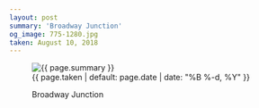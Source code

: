 ```yaml
---
layout: post
summary: 'Broadway Junction'
og_image: 775-1280.jpg
taken: August 10, 2018
---
```


<figure class="post">
<img alt="{{ page.summary }}" sizes="(min-width: 700px) 50vw, calc(100vw - 2rem)" src="{{ site.assets_url }}/775-640.jpg" srcset="{{ site.assets_url }}/775-320.jpg 320w, {{ site.assets_url }}/775-640.jpg 640w, {{ site.assets_url }}/775-960.jpg 960w, {{ site.assets_url }}/775-1280.jpg 1280w"/>
<figcaption>
<time>{{ page.taken | default: page.date | date: "%B %-d, %Y" }}</time>
<p>Broadway Junction</p>
</figcaption>
</figure>
